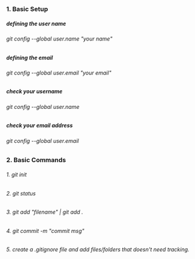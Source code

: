 ### 1. Basic Setup

##### defining the user name 
###### git config --global user.name "your name"

##### defining the email
###### git config --global user.email "your email"

##### check your username 
###### git config --global user.name 

##### check your email address
###### git config --global user.email 

### 2. Basic Commands
###### 1. git init
###### 2. git status
###### 3. git add "filename" | git add .
###### 4. git commit -m "commit msg"
###### 5. create a .gitignore file and  add files/folders  that doesn't need tracking.








